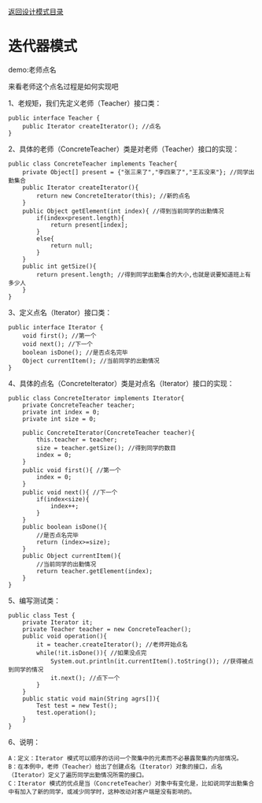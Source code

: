 <p>
    <a href="#" onclick="showITLearnPage('softdesign')">返回设计模式目录</a>
</p>

# 迭代器模式


demo:老师点名

来看老师这个点名过程是如何实现吧

1、老规矩，我们先定义老师（Teacher）接口类：

    public interface Teacher {
        public Iterator createIterator(); //点名
    }
2、具体的老师（ConcreteTeacher）类是对老师（Teacher）接口的实现：

    public class ConcreteTeacher implements Teacher{
        private Object[] present = {"张三来了","李四来了","王五没来"}; //同学出勤集合
        public Iterator createIterator(){
            return new ConcreteIterator(this); //新的点名
        }
        public Object getElement(int index){ //得到当前同学的出勤情况
            if(index<present.length){
                return present[index];
            }
            else{
                return null;
            }
        }
        public int getSize(){
            return present.length; //得到同学出勤集合的大小,也就是说要知道班上有多少人
        }
    }
3、定义点名（Iterator）接口类：

    public interface Iterator {
        void first(); //第一个
        void next(); //下一个
        boolean isDone(); //是否点名完毕
        Object currentItem(); //当前同学的出勤情况
    }
4、具体的点名（ConcreteIterator）类是对点名（Iterator）接口的实现：

    public class ConcreteIterator implements Iterator{
        private ConcreteTeacher teacher;
        private int index = 0;
        private int size = 0;
        
        public ConcreteIterator(ConcreteTeacher teacher){
            this.teacher = teacher;
            size = teacher.getSize(); //得到同学的数目
            index = 0;
        }
        public void first(){ //第一个
            index = 0;
        }
        public void next(){ //下一个
            if(index<size){
                index++;
            }
        }
        public boolean isDone(){ 
            //是否点名完毕
            return (index>=size);
        }
        public Object currentItem(){ 
            //当前同学的出勤情况
            return teacher.getElement(index);
        }
    }
5、编写测试类：

    public class Test {
        private Iterator it;
        private Teacher teacher = new ConcreteTeacher();
        public void operation(){
            it = teacher.createIterator(); //老师开始点名
            while(!it.isDone()){ //如果没点完
                System.out.println(it.currentItem().toString()); //获得被点到同学的情况
                it.next(); //点下一个
            }
        }
        public static void main(String agrs[]){
            Test test = new Test();
            test.operation();
        }
    }
6、说明：

    A：定义：Iterator 模式可以顺序的访问一个聚集中的元素而不必暴露聚集的内部情况。
    B：在本例中，老师（Teacher）给出了创建点名（Iterator）对象的接口，点名（Iterator）定义了遍历同学出勤情况所需的接口。
    C：Iterator 模式的优点是当（ConcreteTeacher）对象中有变化是，比如说同学出勤集合中有加入了新的同学，或减少同学时，这种改动对客户端是没有影响的。
